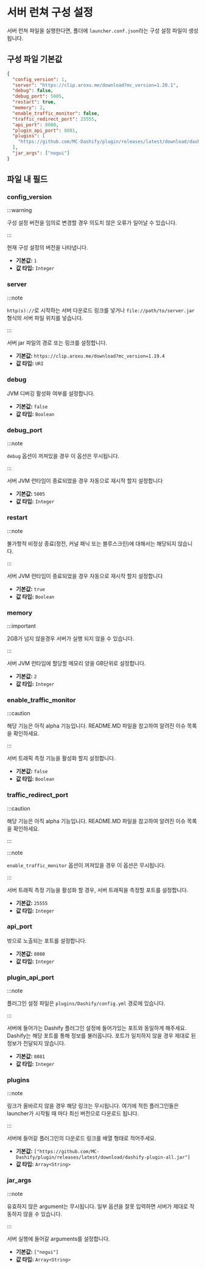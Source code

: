 # 서버 런쳐 구성 설정

서버 런쳐 파일을 실행한다면, 폴더에 `launcher.conf.json`라는 구성 설정 파일이 생성됩니다.

## 구성 파일 기본값

```json
{
  "config_version": 1,
  "server": "https://clip.aroxu.me/download?mc_version=1.20.1",
  "debug": false,
  "debug_port": 5005,
  "restart": true,
  "memory": 2,
  "enable_traffic_monitor": false,
  "traffic_redirect_port": 25555,
  "api_port": 8080,
  "plugin_api_port": 8081,
  "plugins": [
    "https://github.com/MC-Dashify/plugin/releases/latest/download/dashify-plugin-all.jar"
  ],
  "jar_args": ["nogui"]
}
```

## 파일 내 필드

### config_version

:::warning

구성 설정 버전을 임의로 변경할 경우 의도치 않은 오류가 일어날 수 있습니다.

:::

현재 구성 설정의 버전을 나타냅니다.

- **기본값:** `1`
- **값 타입:** `Integer`

### server

:::note

`http(s)://`로 시작하는 서버 다운로드 링크를 넣거나 `file://path/to/server.jar` 형식의 서버 파일 위치를 넣습니다.

:::

서버 jar 파일의 경로 또는 링크를 설정합니다.

- **기본값:** `https://clip.aroxu.me/download?mc_version=1.19.4`
- **값 타입:** `URI`

### debug

JVM 디버깅 활성화 여부를 설정합니다.

- **기본값:** `false`
- **값 타입:** `Boolean`

### debug_port

:::note

`debug` 옵션이 꺼져있을 경우 이 옵션은 무시됩니다.

:::

서버 JVM 런타임이 종료되었을 경우 자동으로 재시작 할지 설정합니다

- **기본값:** `5005`
- **값 타입:** `Integer`

### restart

:::note

불가항적 비정상 종료(정전, 커널 패닉 또는 블루스크린)에 대해서는 해당되지 않습니다.

:::

서버 JVM 런타임이 종료되었을 경우 자동으로 재시작 할지 설정합니다

- **기본값:** `true`
- **값 타입:** `Boolean`

### memory

:::important

2GB가 넘지 않을경우 서버가 실행 되지 않을 수 있습니다.

:::

서버 JVM 런타임에 할당할 메모리 양을 GB단위로 설정합니다.

- **기본값:** `2`
- **값 타입:** `Integer`

### enable_traffic_monitor

:::caution

해당 기능은 아직 alpha 기능입니다. README.MD 파일을 참고하여 알려진 이슈 목록을 확인하세요.

:::

서버 트래픽 측정 기능을 활성화 할지 설정합니다.

- **기본값:** `false`
- **값 타입:** `Boolean`

### traffic_redirect_port

:::caution

해당 기능은 아직 alpha 기능입니다. README.MD 파일을 참고하여 알려진
이슈 목록을 확인하세요.

:::

:::note

`enable_traffic_monitor` 옵션이 꺼져있을 경우 이 옵션은 무시됩니다.

:::

서버 트래픽 측정 기능을 활성화 할 경우, 서버 트래픽을 측정할 포트를 설정합니다.

- **기본값:** `25555`
- **값 타입:** `Integer`

### api_port

밖으로 노출되는 포트를 설정합니다.

- **기본값:** `8080`
- **값 타입:** `Integer`

### plugin_api_port

:::note

플러그인 설정 파일은 `plugins/Dashify/config.yml` 경로에 있습니다.

:::

서버에 들어가는 Dashify 플러그인 설정에 들어가있는 포트와 동일하게 해주세요. Dashify는 해당 포트를 통해 정보를 불러옵니다. 포트가 일치하지 않을 경우 제대로 된 정보가 전달되지 않습니다.

- **기본값:** `8081`
- **값 타입:** `Integer`

### plugins

:::note

링크가 올바르지 않을 경우 해당 링크는 무시됩니다. 여기에 적힌 플러그인들은 launcher가 시작될 때 마다 최신 버전으로 다운로드 됩니다.

:::

서버에 들어갈 플러그인의 다운로드 링크를 배열 형태로 적어주세요.

- **기본값:** `["https://github.com/MC-Dashify/plugin/releases/latest/download/dashify-plugin-all.jar"]`
- **값 타입:** `Array<String>`

### jar_args

:::note

유효하지 않은 argument는 무시됩니다. 일부 옵션을 잘못 입력하면 서버가 제대로 작동하지 않을 수 있습니다.

:::

서버 실행에 들어갈 arguments를 설정합니다.

- **기본값:** `["nogui"]`
- **값 타입:** `Array<String>`

